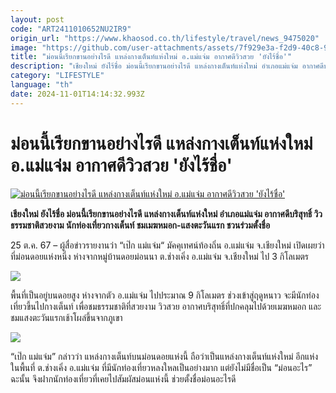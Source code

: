 ```yaml
---
layout: post
code: "ART2411010652NU2IR9"
origin_url: "https://www.khaosod.co.th/lifestyle/travel/news_9475020"
image: "https://github.com/user-attachments/assets/7f929e3a-f2d9-40c8-95fd-53f39b925695"
title: "ม่อนนี้เรียกขานอย่างไรดี แหล่งกางเต็นท์แห่งใหม่ อ.แม่แจ่ม อากาศดีวิวสวย 'ยังไร้ชื่อ'"
description: "เชียงใหม่ ยังไร้ชื่อ ม่อนนี้เรียกขานอย่างไรดี แหล่งกางเต็นท์แห่งใหม่ อำเภอแม่แจ่ม อากาศดีบริสุทธิ์ วิวธรรมชาติสวยงาม นทท.กางเต็นท์ ชมเมฆหมอก-แสงตะวันแรก"
category: "LIFESTYLE"
language: "th"
date: 2024-11-01T14:14:32.993Z
---
```


# ม่อนนี้เรียกขานอย่างไรดี แหล่งกางเต็นท์แห่งใหม่ อ.แม่แจ่ม อากาศดีวิวสวย 'ยังไร้ชื่อ'

[![ม่อนนี้เรียกขานอย่างไรดี แหล่งกางเต็นท์แห่งใหม่ อ.แม่แจ่ม อากาศดีวิวสวย 'ยังไร้ชื่อ'](https://www.khaosod.co.th/wpapp/uploads/2024/10/IMG_1407.jpeg "ม่อนนี้เรียกขานอย่างไรดี แหล่งกางเต็นท์แห่งใหม่ อ.แม่แจ่ม อากาศดีวิวสวย 'ยังไร้ชื่อ'")](https://www.khaosod.co.th/wpapp/uploads/2024/10/IMG_1407.jpeg)

**เชียงใหม่ ยังไร้ชื่อ ม่อนนี้เรียกขานอย่างไรดี แหล่งกางเต็นท์แห่งใหม่ อำเภอแม่แจ่ม อากาศดีบริสุทธิ์ วิวธรรมชาติสวยงาม นักท่องเที่ยวกางเต็นท์ ชมเมฆหมอก-แสงตะวันแรก ชวนร่วมตั้งชื่อ**

25 ต.ค. 67 – ผู้สื่อข่าวรายงานว่า “เป๊ก แม่แจ่ม“ มัคคุเทศน์ท้องถิ่น อ.แม่แจ่ม จ.เชียงใหม่ เปิดเผยว่า ที่ม่อนดอยแห่งหนึ่ง ห่างจากหมู่บ้านดอยม่อนนา ต.ช่างเคิ่ง อ.แม่แจ่ม จ.เชียงใหม่ ไป 3 กิโลเมตร

![](https://www.khaosod.co.th/wpapp/uploads/2024/10/IMG_1408.jpeg)

พื้นที่เป็นอยู่บนดอยสูง ห่างจากตัว อ.แม่แจ่ม ไปประมาณ 9 กิโลเมตร ช่วงเข้าสู่ฤดูหนาว จะมีนักท่องเที่ยวขี้นไปกางเต็นท์ เพื่อชมธรรมชาติที่สวยงาม วิวสวย อากาศบริสุทธิ์ที่ปกคลุมไปด้วยเมฆหมอก และชมแสงตะวันแรกเช้าโผล่ขึ้นจากภูเขา

![](https://www.khaosod.co.th/wpapp/uploads/2024/10/IMG_1405.jpeg)

“เป๊ก แม่แจ่ม” กล่าวว่า แหล่งกางเต็นท์บนม่อนดอยแห่งนี้ ถือว่าเป็นแหล่งกางเต็นท์แห่งใหม่ อีกแห่งในพื้นที่ ต.ช่างเคิ่ง อ.แม่แจ่ม ที่มีนักท่องเที่ยวหลงใหลเป็นอย่างมาก แต่ยังไม่มีชื่อเป็น “ม่อนอะไร” ฉะนั้น จึงฝากนักท่องเที่ยวที่เคยไปสัมผัสม่อนแห่งนี้ ช่วยตั้งชื่อม่อนอะไรดี